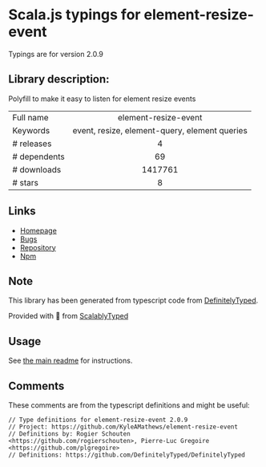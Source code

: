 
# Scala.js typings for element-resize-event

Typings are for version 2.0.9

## Library description:
Polyfill to make it easy to listen for element resize events

|                    |                 |
| ------------------ | :-------------: |
| Full name          | element-resize-event |
| Keywords           | event, resize, element-query, element queries |
| # releases         | 4 |
| # dependents       | 69 |
| # downloads        | 1417761 |
| # stars            | 8 |

## Links
- [Homepage](https://github.com/KyleAMathews/element-resize-event)
- [Bugs](https://github.com/KyleAMathews/element-resize-event/issues)
- [Repository](https://github.com/KyleAMathews/element-resize-event)
- [Npm](https://www.npmjs.com/package/element-resize-event)
    


## Note
This library has been generated from typescript code from [DefinitelyTyped](https://definitelytyped.org).

Provided with :purple_heart: from [ScalablyTyped](https://github.com/oyvindberg/ScalablyTyped)

## Usage
See [the main readme](../../readme.md) for instructions.

## Comments

These comments are from the typescript definitions and might be useful:
```
// Type definitions for element-resize-event 2.0.9
// Project: https://github.com/KyleAMathews/element-resize-event
// Definitions by: Rogier Schouten <https://github.com/rogierschouten>, Pierre-Luc Gregoire <https://github.com/plgregoire>
// Definitions: https://github.com/DefinitelyTyped/DefinitelyTyped

```

